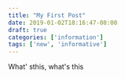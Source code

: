 ```yaml
---
title: "My First Post"
date: 2019-01-02T18:16:47-08:00
draft: true
categories: ['information']
tags: ['new', 'informative']
---
```


What' sthis, what's this
